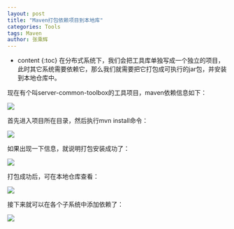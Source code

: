 ```yaml
---
layout: post
title: "Maven打包依赖项目到本地库"
categories: Tools
tags: Maven
author: 张乘辉
---
```


* content
{:toc}
在分布式系统下，我们会把工具库单独写成一个独立的项目，此时其它系统需要依赖它，那么我们就需要把它打包成可执行的jar包，并安装到本地仓库中。









现在有个叫server-common-toolbox的工具项目，maven依赖信息如下：

![](https://raw.githubusercontent.com/objcoding/md-picture/master/img/maven4.png)

首先进入项目所在目录，然后执行mvn install命令：

![](https://raw.githubusercontent.com/objcoding/md-picture/master/img/maven1.png)

如果出现一下信息，就说明打包安装成功了：

![](https://raw.githubusercontent.com/objcoding/md-picture/master/img/maven2.png)

打包成功后，可在本地仓库查看：

![](https://raw.githubusercontent.com/objcoding/md-picture/master/img/maven3.png)

接下来就可以在各个子系统中添加依赖了：

![](https://raw.githubusercontent.com/objcoding/md-picture/master/img/maven5.png)